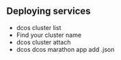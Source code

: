 ## Deploying services
  * dcos cluster list
  * Find your cluster name
  * dcos cluster attach <cluster-name>
  * dcos dcos marathon app add <service-name>.json